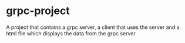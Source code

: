 # grpc-project
A project that contains a grpc server, a client that uses the server and a html file which displays the data from the grpc server.
